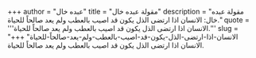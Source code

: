 +++
author = "عبده خال"
title = "مقولة عبده خال"
description = "مقولة عبده خال: الانسان اذا ارتضى الذل يكون قد اصيب بالعطب ولم يعد صالحاً للحياة."
quote = '''الانسان اذا ارتضى الذل يكون قد اصيب بالعطب ولم يعد صالحاً للحياة.''' 
slug = "الانسان-اذا-ارتضى-الذل-يكون-قد-اصيب-بالعطب-ولم-يعد-صالحاً-للحياة"
+++
الانسان اذا ارتضى الذل يكون قد اصيب بالعطب ولم يعد صالحاً للحياة.
